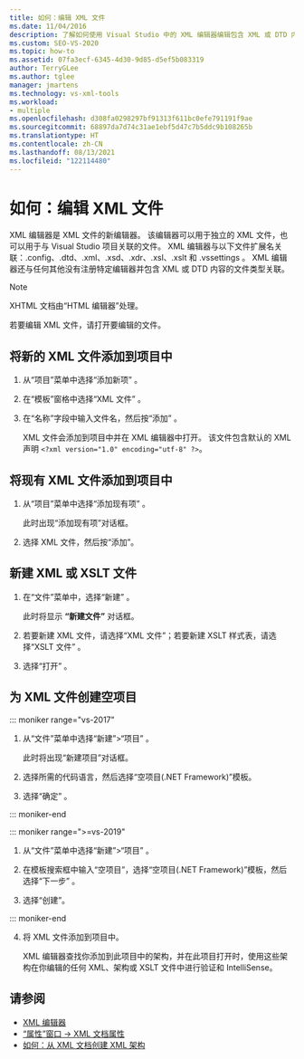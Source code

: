 ```yaml
---
title: 如何：编辑 XML 文件
ms.date: 11/04/2016
description: 了解如何使用 Visual Studio 中的 XML 编辑器编辑包含 XML 或 DTD 内容的文件。
ms.custom: SEO-VS-2020
ms.topic: how-to
ms.assetid: 07fa3ecf-6345-4d30-9d85-d5ef5b083319
author: TerryGLee
ms.author: tglee
manager: jmartens
ms.technology: vs-xml-tools
ms.workload:
- multiple
ms.openlocfilehash: d308fa0298297bf91313f611bc0efe791191f9ae
ms.sourcegitcommit: 68897da7d74c31ae1ebf5d47c7b5ddc9b108265b
ms.translationtype: HT
ms.contentlocale: zh-CN
ms.lasthandoff: 08/13/2021
ms.locfileid: "122114480"
---
```

# <a name="how-to-edit-xml-files"></a>如何：编辑 XML 文件

XML 编辑器是 XML 文件的新编辑器。 该编辑器可以用于独立的 XML 文件，也可以用于与 Visual Studio 项目关联的文件。 XML 编辑器与以下文件扩展名关联：.config、.dtd、.xml、.xsd、.xdr、.xsl、.xslt 和 .vssettings       。 XML 编辑器还与任何其他没有注册特定编辑器并包含 XML 或 DTD 内容的文件类型关联。

> [!NOTE]
> XHTML 文档由“HTML 编辑器”处理。

若要编辑 XML 文件，请打开要编辑的文件。

## <a name="add-a-new-xml-file-to-a-project"></a>将新的 XML 文件添加到项目中

1. 从“项目”菜单中选择“添加新项” 。

2. 在“模板”窗格中选择“XML 文件” 。

3. 在“名称”字段中输入文件名，然后按“添加” 。

   XML 文件会添加到项目中并在 XML 编辑器中打开。 该文件包含默认的 XML 声明 `<?xml version="1.0" encoding="utf-8" ?>`。

## <a name="add-an-existing-xml-file-to-a-project"></a>将现有 XML 文件添加到项目中

1. 从“项目”菜单中选择“添加现有项” 。

   此时出现“添加现有项”对话框。

2. 选择 XML 文件，然后按“添加”。

## <a name="create-a-new-xml-or-xslt-file"></a>新建 XML 或 XSLT 文件

1. 在“文件”菜单中，选择“新建” 。

   此时将显示 **“新建文件”** 对话框。

2. 若要新建 XML 文件，请选择“XML 文件”；若要新建 XSLT 样式表，请选择“XSLT 文件” 。

3. 选择“打开”  。

## <a name="create-an-empty-project-for-xml-files"></a>为 XML 文件创建空项目

::: moniker range="vs-2017"

1. 从“文件”菜单中选择“新建”>“项目”  。

   此时将出现“新建项目”对话框。

2. 选择所需的代码语言，然后选择“空项目(.NET Framework)”模板。

3. 选择“确定” 。

::: moniker-end

::: moniker range=">=vs-2019"

1. 从“文件”菜单中选择“新建”>“项目”  。

2. 在模板搜索框中输入“空项目”，选择“空项目(.NET Framework)”模板，然后选择“下一步”  。

3. 选择“创建”。

::: moniker-end

4. 将 XML 文件添加到项目中。

   XML 编辑器查找你添加到此项目中的架构，并在此项目打开时，使用这些架构在你编辑的任何 XML、架构或 XSLT 文件中进行验证和 IntelliSense。

## <a name="see-also"></a>请参阅

- [XML 编辑器](../xml-tools/xml-editor.md)
- [“属性”窗口 -> XML 文档属性](../xml-tools/xml-document-properties-properties-window.md)
- [如何：从 XML 文档创建 XML 架构](../xml-tools/how-to-create-an-xml-schema-from-an-xml-document.md)
